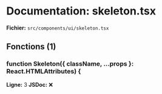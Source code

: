 # Documentation: skeleton.tsx

**Fichier:** `src/components/ui/skeleton.tsx`

## Fonctions (1)

### function Skeleton({ className, ...props }: React.HTMLAttributes<HTMLDivElement>) {
**Ligne:** 3
**JSDoc:** ❌


